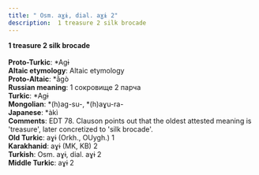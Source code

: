 ```yaml
---
title: " Osm. aɣɨ, dial. aɣɨ 2"
description:  1 treasure 2 silk brocade
---
```

<p data-pagefind-weight="0.5">
<strong> 1 treasure 2 silk brocade</strong><br><br>
<strong>Proto-Turkic</strong>:  *Agɨ<br>
<strong>Altaic etymology</strong>:  Altaic etymology<br>
<strong> Proto-Altaic</strong>:  *ằgò<br>
<strong>Russian meaning</strong>:  1 сокровище 2 парча<br>
<strong>Turkic</strong>:  *Agɨ<br>
<strong>Mongolian</strong>:  *(h)ag-su-, *(h)aɣu-ra-<br>
<strong>Japanese</strong>:  *àkì<br>
<strong>Comments</strong>:  EDT 78. Clauson points out that the oldest attested meaning is 'treasure', later concretized to 'silk brocade'.<br>
<strong>Old Turkic</strong>:  aɣɨ (Orkh., OUygh.) 1<br>
<strong>Karakhanid</strong>:  aɣɨ (MK, KB) 2<br>
<strong>Turkish</strong>:  Osm. aɣɨ, dial. aɣɨ 2<br>
<strong>Middle Turkic</strong>:  aɣɨ 2<br>

</p>
